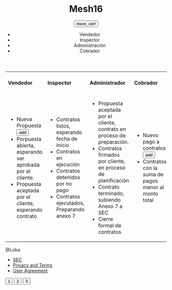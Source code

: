 <html>
   <head>
      <h1><title>Mesh16</title></h1>
      <link rel="stylesheet" href="https://storage.googleapis.com/code.getmdl.io/1.0.6/material.indigo-pink.min.css">
      <script src="https://storage.googleapis.com/code.getmdl.io/1.0.6/material.min.js"></script>
      <link rel="stylesheet" href="https://fonts.googleapis.com/icon?family=Material+Icons">
    </head>
  <td>
      <div class=”mdl-layout mdl-js-layout”>
    <header class=”mdl-layout__header”>
        <div class=”mdl-layout-icon”></div>
        <div class=”mdl-layout__header-row”>
            <span class=”mdl-layout__title”><h1>Mesh16</h1></span>
            <div class="container mdl-shadow--2dp">
         <div class="bar">    
            <button id="demo_menu-lower-left" class="mdl-button mdl-js-button mdl-button--icon" data-upgraded=",MaterialButton">
               <i class="material-icons">more_vert</i>
            </button>
            <ul class="mdl-menu mdl-menu--bottom-left mdl-js-menu mdl-js-ripple-effect"
               for="demo_menu-lower-left">
               <li class="mdl-menu__item">Vendedor</li>
               <li class="mdl-menu__item">Inspector</li>
               <li class="mdl-menu__item">Administración</li> 
               <li class="mdl-menu__item">Cobrador</li>  
            </ul>        
         </div>
         <div class="background"></div>
      </div>
    </header>
</div>
   </td>
   <body>
   <table>
   <tr><td><h4>Vendedor</h4></td><td><h4>Inspector</h4></td><td><h4>Administrador</h4></td><td><h4>Cobrador</h4></td></tr>
   <tr>
   <td>
     <div class="bar">    
                <ul class="demo-list-three mdl-list">
  <li class="mdl-list__item mdl-list__item--three-line">
    <span class="mdl-list__item-primary-content">
     <span>Nueva Propuesta</span>
     <button class="mdl-button mdl-js-button mdl-button--fab mdl-button--colored">
  <i class="material-icons">add</i>
</button>
    </span>
    <span class="mdl-list__item-secondary-content">
    </span>
  </li>
  <li class="mdl-list__item mdl-list__item--three-line">
    <span class="mdl-list__item-primary-content">
     <span>Porpuesta abierta, esperando ser aprobada por el cliente.</span>
    </span>
   </li>
  <li class="mdl-list__item mdl-list__item--three-line">
    <span class="mdl-list__item-primary-content">
      <span>Propuesta aceptada por el cliente, esperando contrato</span>
    </span>
    <span class="mdl-list__item-secondary-content">
    </span>
  </li>
</ul>
         </div>
         <div class="background"></div>
      </div>
   </td>
   <td>
       <div class="bar">    
                <ul class="demo-list-three mdl-list">     
                  <li class="mdl-list__item mdl-list__item--three-line">
    <span class="mdl-list__item-primary-content">
     <span>Contratos listos, esperando fecha de inicio</span>
    </span>
   </li>
                  <li class="mdl-list__item mdl-list__item--three-line">
    <span class="mdl-list__item-primary-content">
     <span>Contratos en ejecución</span>
    </span>
   </li>
                  <li class="mdl-list__item mdl-list__item--three-line">
    <span class="mdl-list__item-primary-content">
     <span>Contratos detenidos por no pago</span>
    </span>
   </li>     
   		<li class="mdl-list__item mdl-list__item--three-line">
    <span class="mdl-list__item-primary-content">
     <span>Contratos ejecutados, Preparando anexo 7</span>
    </span>
   </li>
               </ul>
            </div>
         </div>
         <div class="background"></div>
      </div>
   </td>
   <td>
       <div class="bar">    
                <ul class="demo-list-three mdl-list">
               <li class="mdl-list__item mdl-list__item--three-line">
    <span class="mdl-list__item-primary-content">
     <span>Propuesta aceptada por el cliente, contrato en proceso de preparación.</span>
    </span>
   </li>
               <li class="mdl-list__item mdl-list__item--three-line">
    <span class="mdl-list__item-primary-content">
     <span>Contratos firmados por cliente, en proceso de planificación</span>
    </span>
   </li>
               <li class="mdl-list__item mdl-list__item--three-line">
    <span class="mdl-list__item-primary-content">
     <span>Contrato terminado, subiendo Anexo 7 a SEC</span>
    </span>
   </li>   
   		<li class="mdl-list__item mdl-list__item--three-line">
    <span class="mdl-list__item-primary-content">
     <span>Cierre formal de contratos</span>
    </span>
   </li>
            </ul>        
         </div>         
      </div>
   </td>
   <td>     
       <div class="bar">    
                <ul class="demo-list-three mdl-list">
                  <li class="mdl-list__item mdl-list__item--three-line">
    <span class="mdl-list__item-primary-content">
     <span>Nuevo pago a contratos</span>
     <button class="mdl-button mdl-js-button mdl-button--fab mdl-button--colored">
  <i class="material-icons">add</i>
</button>
    </span>
    <span class="mdl-list__item-secondary-content">
    </span>
  </li>
                  <li class="mdl-list__item mdl-list__item--three-line">
    <span class="mdl-list__item-primary-content">
     <span>Contratos con la suma de pagos menor al monto total</span>
    </span>
   </li>     
               </ul>
            </div>
         </div>        
      </div>
   </td>
   </tr>
   </table>
    <div class="mdl-layout mdl-js-layout mdl-layout--fixed-header">
    <main class="mdl-layout__content">    
         <footer class="mdl-mini-footer">
            <div class="mdl-mini-footer__left-section">
               <div class="mdl-logo">
                  @Loba
               </div>
               <ul class="mdl-mini-footer__link-list">
                  <li><a href="http://www.sec.cl">SEC</a></li>
                  <li><a href="#">Privacy and Terms</a></li>
                  <li><a href="#">User Agreement</a></li>
               </ul>
            </div>
            <div class="mdl-mini-footer__right-section">
               <button class="mdl-mini-footer__social-btn">1</button>
               <button class="mdl-mini-footer__social-btn">2</button>
               <button class="mdl-mini-footer__social-btn">3</button>
            </div>
         </footer>
      </main>
</body>
</html>
